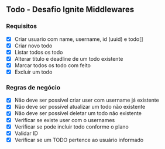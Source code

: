 ## Todo - Desafio Ignite Middlewares

### Requisitos

- [x] Criar usuario com name, username, id (uuid) e todo[]
- [x] Criar novo todo
- [x] Listar todos os todo
- [x] Alterar titulo e deadline de um todo existente
- [x] Marcar todos os todo com feito
- [x] Excluir um todo

### Regras de negócio

- [x] Não deve ser possível criar user com username já existente
- [x] Não deve ser possível atualizar um todo não existente
- [x] Não deve ser possível deletar um todo não existente
- [x] Verificar se existe user com o usernames
- [x] Verificar se pode incluir todo conforme o plano
- [x] Validar ID
- [x] Verificar se um TODO pertence ao usuário informado
